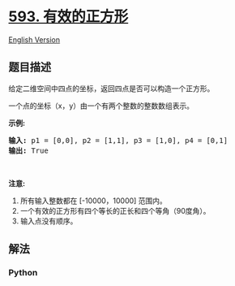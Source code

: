 # [593. 有效的正方形](https://leetcode-cn.com/problems/valid-square)

[English Version](/leetcode/0500-0599/0593.Valid%20Square/README_EN.md)

## 题目描述

<!-- 这里写题目描述 -->

<p>给定二维空间中四点的坐标，返回四点是否可以构造一个正方形。</p>

<p>一个点的坐标（x，y）由一个有两个整数的整数数组表示。</p>

<p><strong>示例:</strong></p>

<pre>
<strong>输入:</strong> p1 = [0,0], p2 = [1,1], p3 = [1,0], p4 = [0,1]
<strong>输出:</strong> True
</pre>

<p>&nbsp;</p>

<p><strong>注意:</strong></p>

<ol>
	<li>所有输入整数都在 [-10000，10000] 范围内。</li>
	<li>一个有效的正方形有四个等长的正长和四个等角（90度角）。</li>
	<li>输入点没有顺序。</li>
</ol>


## 解法

<!-- 这里可写通用的实现逻辑 -->

<!-- tabs:start -->

### **Python**

<!-- 这里可写当前语言的特殊实现逻辑 -->

```python

```

<!-- tabs:end -->
